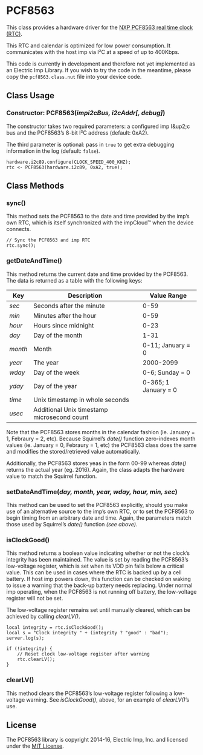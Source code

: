 # PCF8563

This class provides a hardware driver for the [NXP PCF8563 real time clock (RTC)](http://www.nxp.com/products/interface-and-connectivity/interface-and-system-management/i2c-bus-portfolio/i2c-real-time-clocks-rtc/real-time-clock-calendar:PCF8563).

This RTC and calendar is optimized for low power consumption. It communicates with the host imp via I&sup2;C at a speed of up to 400Kbps.

This code is currently in development and therefore not yet implemented as an Electric Imp Library. If you wish to try the code in the meantime, please copy the `pcf8563.class.nut` file into your device code.

## Class Usage

### Constructor: PCF8563(*impi2cBus, i2cAddr[, debug]*)

The constructor takes two required parameters: a configured imp I&up2;c bus and the PCF8563’s 8-bit I&sup2;C address (default: 0xA2).

The third parameter is optional: pass in `true` to get extra debugging information in the log (default: `false`).

```squirrel
hardware.i2c89.configure(CLOCK_SPEED_400_KHZ);
rtc <- PCF8563(hardware.i2c89, 0xA2, true);
```

## Class Methods

### sync()

This method sets the PCF8563 to the date and time provided by the imp’s own RTC, which is itself synchronized with the impCloud&trade; when the device connects.

```squirrel
// Sync the PCF8563 and imp RTC
rtc.sync();
```

### getDateAndTime()

This method returns the current date and time provided by the PCF8563. The data is returned as a table with the following keys:

| Key   | Description | Value Range |
| ----- | ---- | ---- |
| *sec*   | Seconds after the minute | 0-59 |
| *min*   | Minutes after the hour | 0-59 |
| *hour*  | Hours since midnight | 0-23 |
| *day*   | Day of the month | 1-31 |
| *month* | Month | 0-11; January = 0 |
| *year*  | The year | 2000-2099 |
| *wday*  | Day of the week | 0-6; Sunday = 0 |
| *yday*  | Day of the year | 0-365; 1 January = 0 |
| *time*  | Unix timestamp in whole seconds | |
| *usec*  | Additional Unix timestamp microsecond count | |

Note that the PCF8563 stores months in the calendar fashion (ie. January = 1, Febraury = 2, etc). Because Squirrel’s *date()* function zero-indexes month values (ie. January = 0, Febraury = 1, etc) the PCF8563 class does the same and modifies the stored/retrieved value automatically.

Additionally, the PCF8563 stores yeas in the form 00-99 whereas *date()* returns the actual year (eg. 2016). Again, the class adapts the hardware value to match the Squirrel function.

### setDateAndTime(*day, month, year, wday, hour, min, sec*)

This method can be used to set the PCF8563 explicitly, should you make use of an alternative source to the imp’s own RTC, or to set the PCF8563 to begin timing from an arbitrary date and time. Again, the parameters match those used by Squirrel’s *date()* function *(see above)*.

### isClockGood()

This method returns a boolean value indicating whether or not the clock’s integrity has been maintained. The value is set by reading the PCF8563’s low-voltage register, which is set when its VDD pin falls below a critical value. This can be used in cases where the RTC is backed up by a cell battery. If host imp powers down, this function can be checked on waking to issue a warning that the back-up battery needs replacing. Under normal imp operating, when the PCF8563 is not running off battery, the low-voltage register will not be set.

The low-voltage register remains set until manually cleared, which can be achieved by calling *clearLV()*.

```squirrel
local integrity = rtc.isClockGood();
local s = "Clock integrity " + (integrity ? "good" : "bad");
server.log(s);

if (!integrity) {
    // Reset clock low-voltage register after warning
    rtc.clearLV();
}
```

### clearLV()

This method clears the PCF8563’s low-voltage register following a low-voltage warning. See *isClockGood()*, above, for an example of *clearLV()*’s use.

## License

The PCF8563 library is copyright 2014-16, Electric Imp, Inc. and licensed under the [MIT License](https://github.com/electricimp/PCF8563/blob/master/LICENSE).
